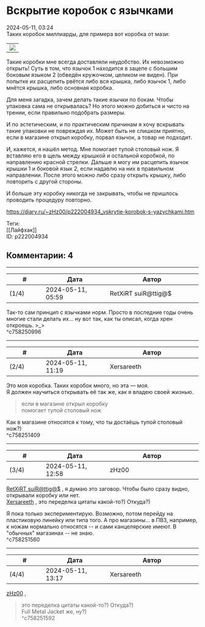 Вскрытие коробок с язычками
===========================

  
2024-05-11, 03:24  
 Таких коробок миллиарды, для примера вот коробка от мази:   
   
  

|  |
| --- |
| ![](https://e.radikal.host/2024/05/11/scr2285.png) |

    
   
 Такие коробки мне всегда доставляли неудобство. Их невозможно открыть! Суть в том, что язычок 1 находится в зацепе с большим боковым языком 2 (обведён кружочком, целиком не виден). При попытке их расцепить рвётся либо вся крышка, либо язычок 1, либо мнётся крышка, либо основная коробка.   
   
 Для меня загадка, зачем делать такие язычки по бокам. Чтобы упаковка сама не открывалась? Но этого можно добиться и чисто на трении, если правильно подобрать размеры.   
   
 И по эстетическим, и по практическим причинам я хочу вскрывать такие упаковки не повреждая их. Может быть не слишком приятно, если в магазине открыл коробку, порвал язычок, а товар не подходит.   
   
 И, кажется, я нашёл метод. Мне помогает тупой столовый нож. Я вставляю его в щель между крышкой и остальной коробкой, по направлению красной стрелки. Дальше я могу им расцепить язычок крышки 1 и боковой язык 2, если надавлю на них в правильном направлении. После этого можно либо сразу открыть крышку, либо повторить с другой стороны.   
   
 И больше эту коробку никогда не закрывать, чтобы не пришлось проводить процедуру повторно.   
  
<https://diary.ru/~zHz00/p222004934_vskrytie-korobok-s-yazychkami.htm>  
  
Теги:  
[[Лайфхак]]  
ID: p222004934  


Комментарии: 4
--------------

  


---



|         #         |              Дата              |                     Автор                     |           ID           |
| --- | --- | --- | --- |
| (1/4) | 2024-05-11, 05:59 | RetXiRT suiR@ttig@$ | c758250996 |

  
 Так-то сам принцип с язычками норм. Просто в последние годы очень многие стали делать их... ну вот так, как ты описал, когда хрен откроешь. >\_>   
 ^c758250996

---



|         #         |              Дата              |                     Автор                     |           ID           |
| --- | --- | --- | --- |
| (2/4) | 2024-05-11, 11:19 | Xersareeth | c758251409 |

  
  Это моя коробка. Таких коробок много, но эта — моя.   
 Я должен научиться открывать её так же, как я владею своей жизнью.    
   
 > если в магазине открыл коробку   
 > помогает тупой столовый нож   
   
 Как в магазине относятся к тому, что ты достаёшь тупой столовый нож?)   
 ^c758251409

---



|         #         |              Дата              |                     Автор                     |           ID           |
| --- | --- | --- | --- |
| (3/4) | 2024-05-11, 12:58 | zHz00 | c758251560 |

  
  [RetXiRT suiR@ttig@$](https://Hellspawn.diary.ru "Atomicautionuclear")  , я думаю это заговор. Чтобы было сразу видно, открывали коробку или нет.   
  [Xersareeth](https://BurrowDeclassified.diary.ru "One more fang")  , это переделка цитаты какой-то?) Откуда?)   
   
 Я пока только экспериментирую. Возможно, потом перейду на пластиковую линейку или типа того. А про магазины... в ПВЗ, например, к ножам нормально относятся -- и сами канцелярские имеют. В "обычных" магазинах -- не знаю.   
 ^c758251560

---



|         #         |              Дата              |                     Автор                     |           ID           |
| --- | --- | --- | --- |
| (4/4) | 2024-05-11, 13:17 | Xersareeth | c758251592 |

  
  [zHz00](https://zHz00.diary.ru "Untitled")  ,   
   
 > это переделка цитаты какой-то?) Откуда?)   
 Full Metal Jacket же, ну?)   
 ^c758251592
